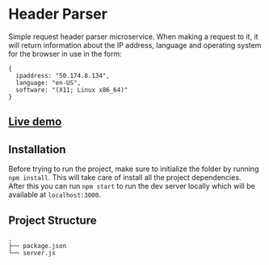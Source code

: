 # Header Parser

Simple request header parser microservice. When making a request to it, it will return information about the IP address, language and operating system for the browser in use in the form:  

```
{
  ipaddress: "50.174.8.134",
  language: "en-US",
  software: "(X11; Linux x86_64)"
}
```

## [Live demo](https://header-parser-fc.herokuapp.com/)

## Installation

Before trying to run the project, make sure to initialize the folder by running ```npm install```.
This will take care of install all the project dependencies.  
After this you can run ```npm start``` to run the dev server locally which will be available at ```localhost:3000```.  

## Project Structure

```
.
├── package.json
└── server.js
```